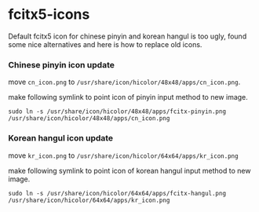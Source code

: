 # fcitx5-icons

Default fcitx5 icon for chinese pinyin and korean hangul is too ugly, found some nice alternatives and here is how to replace old icons.

### Chinese pinyin icon update

move `cn_icon.png` to `/usr/share/icon/hicolor/48x48/apps/cn_icon.png`.

make following symlink to point icon of pinyin input method to new image.

`sudo ln -s /usr/share/icon/hicolor/48x48/apps/fcitx-pinyin.png /usr/share/icon/hicolor/48x48/apps/cn_icon.png`

### Korean hangul icon update

move `kr_icon.png` to `/usr/share/icon/hicolor/64x64/apps/kr_icon.png`

make following symlink to point icon of korean hangul input method to new image.

`sudo ln -s /usr/share/icon/hicolor/64x64/apps/fcitx-hangul.png /usr/share/icon/hicolor/64x64/apps/kr_icon.png`
